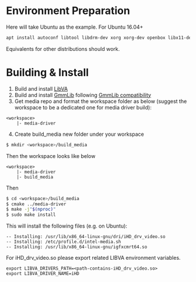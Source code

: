 # Environment Preparation
Here will take Ubuntu as the example.
For Ubuntu 16.04+
```bash
apt install autoconf libtool libdrm-dev xorg xorg-dev openbox libx11-dev libgl1-mesa-glx libgl1-mesa-dev
```
Equivalents for other distributions should work.

# Building & Install
1. Build and install [LibVA](https://github.com/intel/libva)
2. Build and install [GmmLib](https://github.com/intel/gmmlib) following [GmmLib compatibility](https://github.com/intel/media-driver/wiki/Compatibility-with-GmmLib)
3. Get media repo and format the workspace folder as below (suggest the workspace to be a dedicated one for media driver build):
```
<workspace>
    |- media-driver
```
4. Create build_media new folder under your workspace
```bash
$ mkdir <workspace>/build_media
```
Then the workspace looks like below
```
<workspace>
    |- media-driver
    |- build_media
```
Then
```bash
$ cd <workspace>/build_media
$ cmake ../media-driver
$ make -j"$(nproc)"
$ sudo make install
```
This will install the following files (e.g. on Ubuntu):
```
-- Installing: /usr/lib/x86_64-linux-gnu/dri/iHD_drv_video.so
-- Installing: /etc/profile.d/intel-media.sh
-- Installing: /usr/lib/x86_64-linux-gnu/igfxcmrt64.so
```
For iHD_drv_video.so please export related LIBVA environment variables.
```
export LIBVA_DRIVERS_PATH=<path-contains-iHD_drv_video.so>
export LIBVA_DRIVER_NAME=iHD
```

